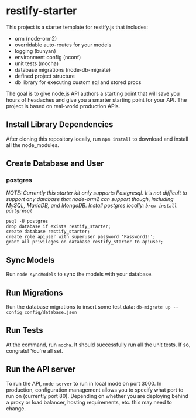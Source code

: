# restify-starter
This project is a starter template for restify.js that includes:
* orm (node-orm2)
* overridable auto-routes for your models
* logging (bunyan)
* environment config (nconf)
* unit tests (mocha)
* database migrations (node-db-migrate)
* defined project structure
* db library for executing custom sql and stored procs

The goal is to give node.js API authors a starting point that will save you hours of headaches and give you a smarter starting point for your API. The project is based on real-world production APIs.

## Install Library Dependencies
After cloning this repository locally, run `npm install` to download and install all the node_modules.

## Create Database and User
### postgres
*NOTE: Currently this starter kit only supports Postgresql.  It's not difficult to support any database that node-orm2 can support though, including MySQL, MariaDB, and MongoDB. Install postgres locally: `brew install postgresql`*
```
psql -U postgres
drop database if exists restify_starter;
create database restify_starter;
create role apiuser with superuser password 'Password1!';
grant all privileges on database restify_starter to apiuser;
```
## Sync Models
Run `node syncModels` to sync the models with your database.

## Run Migrations
Run the database migrations to insert some test data: `db-migrate up --config config/database.json`

## Run Tests
At the command, run `mocha`. It should successfully run all the unit tests. If so, congrats! You're all set.

## Run the API server
To run the API, `node server` to run in local mode on port 3000. In production, configuration management allows you to specify what port to run on (currently port 80). Depending on whether you are deploying behind a proxy or load balancer, hosting requirements, etc. this may need to change.